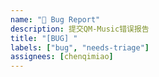 ```yaml
---
name: "🐞 Bug Report"
description: 提交QM-Music错误报告
title: "[BUG] "
labels: ["bug", "needs-triage"]
assignees: [chenqimiao]  
---
```


<!-- 删除此注释开始填写 -->
<!--
## 版本信息
### QM-Music 版本
```markdown
- 版本: [例如 v1.8]
```

### 客户端版本
```markdown
- 客户端类型: [桌面端/移动端/Web]
- 客户端软件: []
- 客户端软件版本: []
```

### 部署环境
```markdown
- Docker 版本: [例如 24.0.5]
- 操作系统: [例如 Ubuntu 22.04.3 LTS]
```

## 问题重现步骤
1. [第一步操作]
2. [触发问题的操作]
3. [导致错误的步骤]


## 现象对比
### 预期情况
* 正常情况下的预期表现

### 实际情况
* 观察到的异常现象
* 错误截图：  
![错误截图](https://via.placeholder.com/800x600?text=请替换为实际截图URL)

## 诊断信息
### 错误日志
```log
[完整错误日志（注意脱敏）]
```
-->
